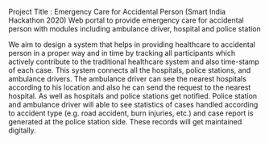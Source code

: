 Project Title : Emergency Care for Accidental Person (Smart India Hackathon 2020)
Web portal to provide emergency care for accidental person with modules including ambulance driver, hospital and police station

We aim to design a system that helps in providing healthcare to accidental person in a proper way and in time by tracking all participants which actively contribute to the traditional healthcare system and also time-stamp of each case. This system connects all the hospitals, police stations, and ambulance drivers. The ambulance driver can see the nearest hospitals according to his location and also he can send the request to the nearest hospital. As well as hospitals and police stations get notified. Police station and ambulance driver will able to see statistics of cases handled according to accident type (e.g. road accident, burn injuries, etc.) and case report is generated at the police station side. These records will get maintained digitally. 
